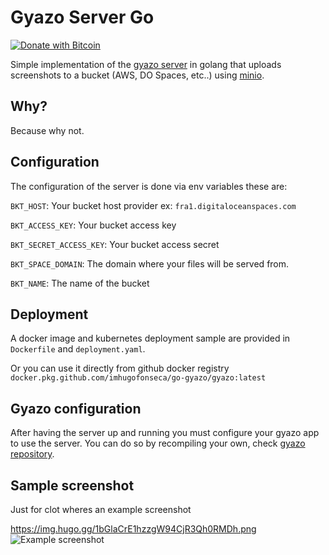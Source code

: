 # Gyazo Server Go
[![Donate with Bitcoin](https://en.cryptobadges.io/badge/micro/1Q52VzcG3848UiWmK81bxqqpQqKehBiQYF)](https://en.cryptobadges.io/donate/1Q52VzcG3848UiWmK81bxqqpQqKehBiQYF)


Simple implementation of the [gyazo server](https://github.com/gyazo/Gyazo/blob/master/Server/upload.cgi) in golang that uploads screenshots to a bucket (AWS, DO Spaces, etc..) using [minio](https://github.com/minio/minio-go).

## Why?
Because why not.

##  Configuration
The configuration of the server is done via env variables these are:

`BKT_HOST`: Your bucket host provider ex: `fra1.digitaloceanspaces.com`

`BKT_ACCESS_KEY`: Your bucket access key

`BKT_SECRET_ACCESS_KEY`: Your bucket access secret

`BKT_SPACE_DOMAIN`: The domain where your files will be served from.

`BKT_NAME`: The name of the bucket

## Deployment
A docker image and kubernetes deployment sample are provided in `Dockerfile` and `deployment.yaml`.

Or you can use it directly from github docker registry 
`docker.pkg.github.com/imhugofonseca/go-gyazo/gyazo:latest`

## Gyazo configuration
After having the server up and running you must configure your gyazo app to use the server. You can do so by recompiling your own, check [gyazo repository](https://github.com/gyazo/Gyazo).

## Sample screenshot
Just for clot wheres an example screenshot

https://img.hugo.gg/1bGlaCrE1hzzgW94CjR3Qh0RMDh.png
![Example screenshot](https://img.hugo.gg/1bGlaCrE1hzzgW94CjR3Qh0RMDh.png)

